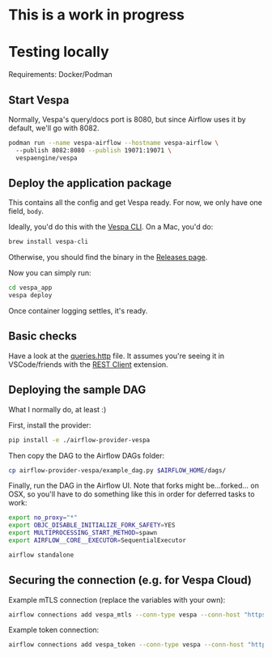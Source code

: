 # This is a work in progress

# Testing locally

Requirements: Docker/Podman

## Start Vespa

Normally, Vespa's query/docs port is 8080, but since Airflow uses it by default, we'll go with 8082.

```bash
podman run --name vespa-airflow --hostname vespa-airflow \                                             
  --publish 8082:8080 --publish 19071:19071 \
  vespaengine/vespa
```

## Deploy the application package

This contains all the config and get Vespa ready. For now, we only have one field, `body`.

Ideally, you'd do this with the [Vespa CLI](https://docs.vespa.ai/en/vespa-cli.html). On a Mac, you'd do:

```bash
brew install vespa-cli
```

Otherwise, you should find the binary in the [Releases page](https://github.com/vespa-engine/vespa/releases).

Now you can simply run:

```bash
cd vespa_app
vespa deploy
```

Once container logging settles, it's ready.

## Basic checks

Have a look at the [queries.http](./queries.http) file. It assumes you're seeing it in VSCode/friends with the [REST Client](https://marketplace.visualstudio.com/items?itemName=humao.rest-client) extension.

## Deploying the sample DAG

What I normally do, at least :)

First, install the provider:

```bash
pip install -e ./airflow-provider-vespa
```

Then copy the DAG to the Airflow DAGs folder:

```bash
cp airflow-provider-vespa/example_dag.py $AIRFLOW_HOME/dags/ 
```

Finally, run the DAG in the Airflow UI. Note that forks might be...forked... on OSX, so you'll have to do something like this in order for deferred tasks to work:
```bash
export no_proxy="*"
export OBJC_DISABLE_INITIALIZE_FORK_SAFETY=YES
export MULTIPROCESSING_START_METHOD=spawn
export AIRFLOW__CORE__EXECUTOR=SequentialExecutor

airflow standalone
```

## Securing the connection (e.g. for Vespa Cloud)

Example mTLS connection (replace the variables with your own):

```bash
airflow connections add vespa_mtls --conn-type vespa --conn-host "https://$VESPA_CLOUD_ENDPOINT" --conn-schema "doc" --conn-extra '{"extra__vespa__client_cert_path": "/Users/radu/.vespa/'$VESPA_CLOUD_APP_NAME'/data-plane-public-cert.pem", "extra__vespa__client_key_path": "/Users/radu/.vespa/'$VESPA_CLOUD_APP_NAME'/data-plane-private-key.pem"}'
```

Example token connection:

```bash
airflow connections add vespa_token --conn-type vespa --conn-host "https://$VESPA_CLOUD_ENDPOINT" --conn-schema "doc" --conn-extra '{"extra__vespa__vespa_cloud_secret_token": "'$VESPA_CLOUD_SECRET_TOKEN'"}'
```